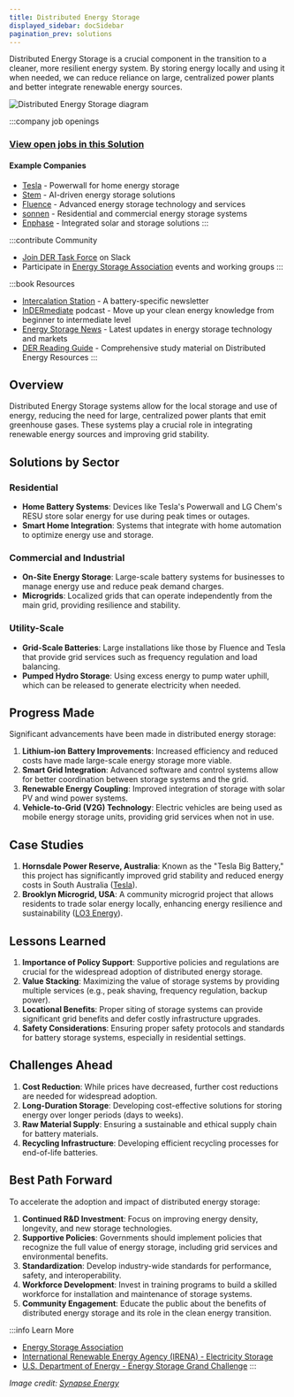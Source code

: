 ```yaml
---
title: Distributed Energy Storage
displayed_sidebar: docSidebar
pagination_prev: solutions
---
```


Distributed Energy Storage is a crucial component in the transition to a cleaner, more resilient energy system. By storing energy locally and using it when needed, we can reduce reliance on large, centralized power plants and better integrate renewable energy sources.

![Distributed Energy Storage diagram](../static/img/distributed-energy-storage.jpg)

:::company job openings
### [View open jobs in this Solution](https://climatebase.org/jobs?l=&q=&drawdown_solutions=Distributed+Energy+Storage)
#### Example Companies
- [Tesla](https://www.tesla.com/powerwall) - Powerwall for home energy storage
- [Stem](https://www.stem.com/) - AI-driven energy storage solutions
- [Fluence](https://fluenceenergy.com/) - Advanced energy storage technology and services
- [sonnen](https://sonnenusa.com/) - Residential and commercial energy storage systems
- [Enphase](https://enphase.com/energy-storage) - Integrated solar and storage solutions
:::

:::contribute Community
- [Join DER Task Force](https://dertaskforce.com/) on Slack
- Participate in [Energy Storage Association](https://energystorage.org/) events and working groups
:::

:::book Resources
- [Intercalation Station](https://intercalationstation.substack.com) - A battery-specific newsletter
- [InDERmediate](https://www.indermediate.com/) podcast - Move up your clean energy knowledge from beginner to intermediate level
- [Energy Storage News](https://www.energy-storage.news/) - Latest updates in energy storage technology and markets
- [DER Reading Guide](https://miro.com/app/board/uXjVNd1IcnU=/) - Comprehensive study material on Distributed Energy Resources
:::

## Overview
<!-- :::book Great articles
- [Beyond the Hype](https://climatedrift.substack.com/p/beyond-the-hype) - Climate Drift
- [How to use Toasters and Bricks to reduce 25% of global emissions - Part 2](https://climatedrift.substack.com/p/how-to-use-toasters-and-bricks-to-aaa) - Climate Drift
- [How to use Toasters and Bricks to reduce 25% of global emissions - Part 1](https://climatedrift.substack.com/p/how-to-use-toasters-and-bricks-to) - Climate Drift
- [Direct Air Capture (DAC): One of the fastest growing carbon removal technologies](https://www.climatetechdistillery.com/p/01-direct-air-capture-dac) - Climate Tech Distillery
:::
 -->


Distributed Energy Storage systems allow for the local storage and use of energy, reducing the need for large, centralized power plants that emit greenhouse gases. These systems play a crucial role in integrating renewable energy sources and improving grid stability.

## Solutions by Sector

### Residential
- **Home Battery Systems**: Devices like Tesla's Powerwall and LG Chem's RESU store solar energy for use during peak times or outages.
- **Smart Home Integration**: Systems that integrate with home automation to optimize energy use and storage.

### Commercial and Industrial
- **On-Site Energy Storage**: Large-scale battery systems for businesses to manage energy use and reduce peak demand charges.
- **Microgrids**: Localized grids that can operate independently from the main grid, providing resilience and stability.

### Utility-Scale
- **Grid-Scale Batteries**: Large installations like those by Fluence and Tesla that provide grid services such as frequency regulation and load balancing.
- **Pumped Hydro Storage**: Using excess energy to pump water uphill, which can be released to generate electricity when needed.

## Progress Made

Significant advancements have been made in distributed energy storage:

1. **Lithium-ion Battery Improvements**: Increased efficiency and reduced costs have made large-scale energy storage more viable.
2. **Smart Grid Integration**: Advanced software and control systems allow for better coordination between storage systems and the grid.
3. **Renewable Energy Coupling**: Improved integration of storage with solar PV and wind power systems.
4. **Vehicle-to-Grid (V2G) Technology**: Electric vehicles are being used as mobile energy storage units, providing grid services when not in use.

## Case Studies

1. **Hornsdale Power Reserve, Australia**: Known as the "Tesla Big Battery," this project has significantly improved grid stability and reduced energy costs in South Australia ([Tesla](https://www.tesla.com/megapack)).
2. **Brooklyn Microgrid, USA**: A community microgrid project that allows residents to trade solar energy locally, enhancing energy resilience and sustainability ([LO3 Energy](https://lo3energy.com/)).

## Lessons Learned

1. **Importance of Policy Support**: Supportive policies and regulations are crucial for the widespread adoption of distributed energy storage.
2. **Value Stacking**: Maximizing the value of storage systems by providing multiple services (e.g., peak shaving, frequency regulation, backup power).
3. **Locational Benefits**: Proper siting of storage systems can provide significant grid benefits and defer costly infrastructure upgrades.
4. **Safety Considerations**: Ensuring proper safety protocols and standards for battery storage systems, especially in residential settings.

## Challenges Ahead

1. **Cost Reduction**: While prices have decreased, further cost reductions are needed for widespread adoption.
2. **Long-Duration Storage**: Developing cost-effective solutions for storing energy over longer periods (days to weeks).
3. **Raw Material Supply**: Ensuring a sustainable and ethical supply chain for battery materials.
4. **Recycling Infrastructure**: Developing efficient recycling processes for end-of-life batteries.

## Best Path Forward

To accelerate the adoption and impact of distributed energy storage:

1. **Continued R&D Investment**: Focus on improving energy density, longevity, and new storage technologies.
2. **Supportive Policies**: Governments should implement policies that recognize the full value of energy storage, including grid services and environmental benefits.
3. **Standardization**: Develop industry-wide standards for performance, safety, and interoperability.
4. **Workforce Development**: Invest in training programs to build a skilled workforce for installation and maintenance of storage systems.
5. **Community Engagement**: Educate the public about the benefits of distributed energy storage and its role in the clean energy transition.


:::info Learn More
- [Energy Storage Association](https://energystorage.org/)
- [International Renewable Energy Agency (IRENA) - Electricity Storage](https://www.irena.org/energytransition/Power-Sector-Transformation/Electricity-Storage)
- [U.S. Department of Energy - Energy Storage Grand Challenge](https://www.energy.gov/energy-storage-grand-challenge/energy-storage-grand-challenge)
:::

_Image credit: [Synapse Energy](https://www.synapse-energy.com/expertise/distributed-energy-resources)_